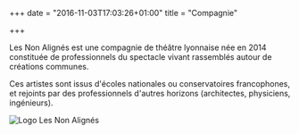 +++
date = "2016-11-03T17:03:26+01:00"
title = "Compagnie"

+++

Les Non Alignés est une compagnie de théâtre lyonnaise née en 2014 constituée de professionnels du spectacle vivant rassemblés autour de créations communes.

Ces artistes sont issus d'écoles nationales ou conservatoires francophones, et rejoints par des professionnels d'autres horizons (architectes, physiciens, ingénieurs).

<img src="/img/logo-na-fafafa.png" alt="Logo Les Non Alignés" class="max-width-30">
